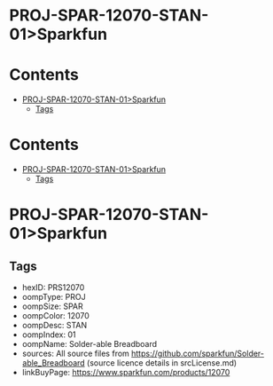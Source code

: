 
PROJ-SPAR-12070-STAN-01>Sparkfun
================================

Contents
========

* [PROJ-SPAR-12070-STAN-01>Sparkfun](#proj-spar-12070-stan-01sparkfun)
	* [Tags](#tags)

Contents
========

* [PROJ-SPAR-12070-STAN-01>Sparkfun](#proj-spar-12070-stan-01sparkfun)
	* [Tags](#tags)

# PROJ-SPAR-12070-STAN-01>Sparkfun

## Tags

- hexID: PRS12070
- oompType: PROJ
- oompSize: SPAR
- oompColor: 12070
- oompDesc: STAN
- oompIndex: 01
- oompName: Solder-able Breadboard
- sources: All source files from https://github.com/sparkfun/Solder-able_Breadboard (source licence details in srcLicense.md)
- linkBuyPage: https://www.sparkfun.com/products/12070
